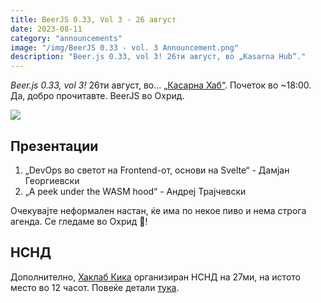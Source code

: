 ```yaml
---
title: BeerJS 0.33, Vol 3 - 26 август
date: 2023-08-11
category: "announcements"
image: "/img/BeerJS 0.33 - vol. 3 Announcement.png"
description: "Beer.js 0.33, vol 3! 26ти август, во „Kasarna Hub“."
---
```


_Beer.js 0.33, vol 3!_ 26ти август, во... [„Касарна Хаб“](https://kasarna.net). Почеток во ~18:00. Да, добро прочитавте.
BeerJS во Охрид.

<img src="/img/BeerJS 0.33 - vol. 3 Announcement.png" />

## Презентации

1. „DevOps во светот на Frontend-от, основи на Svelte“ - Дамјан Георгиевски
2. „A peek under the WASM hood“ - Андреј Трајчевски

Очекувајте неформален настан, ќе има по некое пиво и нема строга агенда. Се гледаме во Охрид 🍻!

## НСНД

Дополнително, [Хаклаб Кика](https://kika.spodeli.org) организиран НСНД на 27ми, на истото место во 12 часот. Повеќе
детали
[тука](https://kika.spodeli.org/2023/08/19/nsnd-2023%D1%82%D0%B0-27%D0%BC%D0%B8-%D0%B0%D0%B2%D0%B3%D1%83%D1%81%D1%82-%D0%BE%D1%85%D1%80%D0%B8%D0%B4/).
